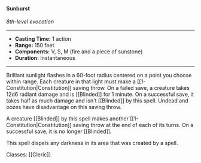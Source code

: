 #### Sunburst
*8th-level evocation*
___
- **Casting Time:** 1 action
- **Range:** 150 feet
- **Components:** V, S, M (fire and a piece of sunstone)
- **Duration:** Instantaneous
---
Brilliant sunlight flashes in a 60-foot radius centered on a point you choose within range. Each creature in that light must make a [[1-Constitution|Constitution]] saving throw. On a failed save, a creature takes 12d6 radiant damage and is [[Blinded]] for 1 minute. On a successful save, it takes half as much damage and isn't [[Blinded]] by this spell. Undead and oozes have disadvantage on this saving throw.

A creature [[Blinded]] by this spell makes another [[1-Constitution|Constitution]] saving throw at the end of each of its turns. On a successful save, it is no longer [[Blinded]].

This spell dispels any darkness in its area that was created by a spell.

Classes: [[Cleric]]